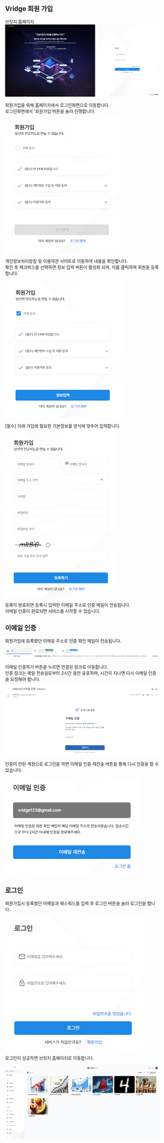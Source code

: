 ## Vridge 회원 가입
브릿지 홈페이지
![img1](https://raw.githubusercontent.com/vazilcompany/vridge-docs/main/guide/img/getting_started/vridge_index.png)  

회원가입을 위해 홈페이지에서 로그인화면으로 이동합니다.  
로그인화면에서 '회원가입'버튼을 눌러 진행합니다.  

![img1](https://raw.githubusercontent.com/vazilcompany/vridge-docs/main/guide/img/getting_started/sign_up_and_sign_in/sign_up_1.png)  



개인정보처리방침 및 이용약관 사이트로 이동하여 내용을 확인합니다.  
확인 후 체크박스를 선택하면 정보 입력 버튼이 활성화 되며, 이를 클릭하여 회원을 등록합니다.

![img1](https://raw.githubusercontent.com/vazilcompany/vridge-docs/main/guide/img/getting_started/sign_up_and_sign_in/sign_up_2.png)  



[필수] 아래 가입에 필요한 기본정보를 양식에 맞추어 입력합니다.

![img1](https://raw.githubusercontent.com/vazilcompany/vridge-docs/main/guide/img/getting_started/sign_up_and_sign_in/sign_up_3.png)  


등록이 완료되면 등록시 입력한 이메일 주소로 인증 메일이 전송됩니다.  
이메일 인증이 완료되면 서비스를 시작할 수 있습니다.


## 이메일 인증

회원가입에 등록했던 이메일 주소로 인증 확인 메일이 전송됩니다.

![img1](https://raw.githubusercontent.com/vazilcompany/vridge-docs/main/guide/img/getting_started/sign_up_and_sign_in/sign_up_7.png)  


이메일 인증하기 버튼을 누르면 연결된 링크로 이동합니다.  
인증 링크는 메일 전송일로부터 2시간 동안 유효하며, 시간이 지나면 다시 이메일 인증을 요청해야 합니다.

![img1](https://raw.githubusercontent.com/vazilcompany/vridge-docs/main/guide/img/getting_started/sign_up_and_sign_in/sign_up_8.png)  



인증이 안된 계정으로 로그인을 하면 이메일 인증 재전송 버튼을 통해 다시 인증을 할 수 있습니다.

![img1](https://raw.githubusercontent.com/vazilcompany/vridge-docs/main/guide/img/getting_started/sign_up_and_sign_in/sign_up_6.png)  



## 로그인

회원가입시 등록했던 이메일과 패스워드를 입력 후 로그인 버튼을 눌러 로그인을 합니다.

![img1](https://raw.githubusercontent.com/vazilcompany/vridge-docs/main/guide/img/getting_started/sign_up_and_sign_in/sign_in_1.png)  


로그인이 성공하면 브릿지 홈페이지로 이동합니다.

![img1](https://raw.githubusercontent.com/vazilcompany/vridge-docs/main/guide/img/getting_started/sign_up_and_sign_in/project_index.png)  
